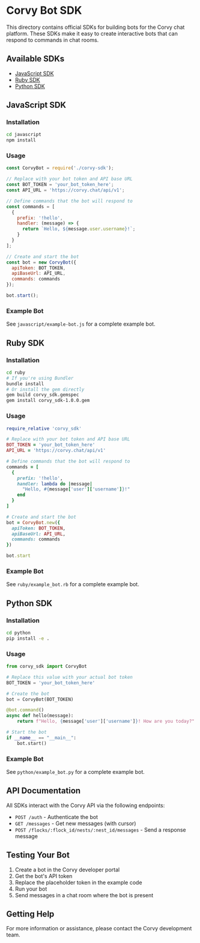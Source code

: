 # Corvy Bot SDK

This directory contains official SDKs for building bots for the Corvy chat platform. These SDKs make it easy to create interactive bots that can respond to commands in chat rooms.

## Available SDKs

- [JavaScript SDK](#javascript-sdk)
- [Ruby SDK](#ruby-sdk)
- [Python SDK](#python-sdk)

## JavaScript SDK

### Installation

```bash
cd javascript
npm install
```

### Usage

```javascript
const CorvyBot = require('./corvy-sdk');

// Replace with your bot token and API base URL
const BOT_TOKEN = 'your_bot_token_here';
const API_URL = 'https://corvy.chat/api/v1';

// Define commands that the bot will respond to
const commands = [
  {
    prefix: '!hello',
    handler: (message) => {
      return `Hello, ${message.user.username}!`;
    }
  }
];

// Create and start the bot
const bot = new CorvyBot({
  apiToken: BOT_TOKEN,
  apiBaseUrl: API_URL,
  commands: commands
});

bot.start();
```

### Example Bot

See `javascript/example-bot.js` for a complete example bot.

## Ruby SDK

### Installation

```bash
cd ruby
# If you're using Bundler
bundle install
# Or install the gem directly
gem build corvy_sdk.gemspec
gem install corvy_sdk-1.0.0.gem
```

### Usage

```ruby
require_relative 'corvy_sdk'

# Replace with your bot token and API base URL
BOT_TOKEN = 'your_bot_token_here'
API_URL = 'https://corvy.chat/api/v1'

# Define commands that the bot will respond to
commands = [
  {
    prefix: '!hello',
    handler: lambda do |message|
      "Hello, #{message['user']['username']}!"
    end
  }
]

# Create and start the bot
bot = CorvyBot.new({
  apiToken: BOT_TOKEN,
  apiBaseUrl: API_URL,
  commands: commands
})

bot.start
```

### Example Bot

See `ruby/example_bot.rb` for a complete example bot.

## Python SDK

### Installation

```bash
cd python
pip install -e .
```

### Usage

```python
from corvy_sdk import CorvyBot

# Replace this value with your actual bot token
BOT_TOKEN = 'your_bot_token_here'

# Create the bot
bot = CorvyBot(BOT_TOKEN)

@bot.command()
async def hello(message):
    return f"Hello, {message['user']['username']}! How are you today?"

# Start the bot
if __name__ == "__main__":
    bot.start() 
```

### Example Bot

See `python/example_bot.py` for a complete example bot.

## API Documentation

All SDKs interact with the Corvy API via the following endpoints:

- `POST /auth` - Authenticate the bot
- `GET /messages` - Get new messages (with cursor)
- `POST /flocks/:flock_id/nests/:nest_id/messages` - Send a response message

## Testing Your Bot

1. Create a bot in the Corvy developer portal
2. Get the bot's API token
3. Replace the placeholder token in the example code
4. Run your bot
5. Send messages in a chat room where the bot is present

## Getting Help

For more information or assistance, please contact the Corvy development team. 